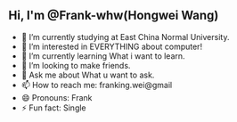 ## Hi, I'm @Frank-whw(Hongwei Wang)
- 🔭 I’m currently studying at East China Normal University.
- 👀 I’m interested in EVERYTHING about computer!
- 🌱 I’m currently learning What i want to learn.
- 👯 I’m looking to make friends.
- 💬 Ask me about What u want to ask.
- 📫 How to reach me: franking.wei@gmail
- 😄 Pronouns: Frank
- ⚡ Fun fact: Single
